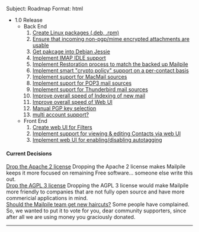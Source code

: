 Subject: Roadmap
Format: html

<div class="row clearfix">
  <div class="col-10">
    <ul class="milestones vote-list ">
       <li class="milestone milestone-1_0_release">1.0 Release    <ul class="labels ">
          <li class="label label-back_end">Back End
            <ol class="issues ranked-election " data-election="all-1_0_release-back_end-issues">
             <li class="issue label-back_end" data-issue="996"><a href="https://github.com/pagekite/Mailpile/issues/996">Create Linux packages (.deb, .rpm)</a></li>
             <li class="issue label-back_end label-stretch" data-issue="1004"><a href="https://github.com/pagekite/Mailpile/issues/1004">Ensure that incoming non-pgp/mime encrypted attachments are usable</a></li>
             <li class="issue label-back_end label-stretch" data-issue="1000"><a href="https://github.com/pagekite/Mailpile/issues/1000">Get pakcage into Debian Jessie</a></li>
             <li class="issue label-back_end label-stretch" data-issue="1001"><a href="https://github.com/pagekite/Mailpile/issues/1001">Implement IMAP IDLE support</a></li>
             <li class="issue label-back_end label-front_end label-stretch" data-issue="1002"><a href="https://github.com/pagekite/Mailpile/issues/1002">Implement Restoration process to match the backed up Mailpile</a></li>
             <li class="issue label-back_end label-privacy_security" data-issue="487"><a href="https://github.com/pagekite/Mailpile/issues/487">Implement smart "crypto policy" support on a per-contact basis</a></li>
             <li class="issue label-back_end label-front_end" data-issue="993"><a href="https://github.com/pagekite/Mailpile/issues/993">Implement suport for MacMail sources</a></li>
             <li class="issue label-back_end" data-issue="994"><a href="https://github.com/pagekite/Mailpile/issues/994">Implement suport for POP3 mail sources</a></li>
             <li class="issue label-back_end" data-issue="897"><a href="https://github.com/pagekite/Mailpile/issues/897">Implement suport for Thunderbird mail sources</a></li>
             <li class="issue label-back_end" data-issue="997"><a href="https://github.com/pagekite/Mailpile/issues/997">Improve overall speed of Indexing of new mail</a></li>
             <li class="issue label-back_end label-front_end" data-issue="995"><a href="https://github.com/pagekite/Mailpile/issues/995">Improve overall speed of Web UI</a></li>
             <li class="issue label-back_end label-front_end label-stretch" data-issue="967"><a href="https://github.com/pagekite/Mailpile/issues/967">Manual PGP key selection</a></li>
             <li class="issue label-back_end label-front_end label-stretch" data-issue="60"><a href="https://github.com/pagekite/Mailpile/issues/60">multi account support? </a></li>
            </ol>
          </li>
          <li class="label label-front_end">Front End
            <ol class="issues ranked-election " data-election="all-1_0_release-front_end-issues">
             <li class="issue label-front_end label-stretch" data-issue="998"><a href="https://github.com/pagekite/Mailpile/issues/998">Create web UI for Filters</a></li>
             <li class="issue label-front_end label-stretch" data-issue="999"><a href="https://github.com/pagekite/Mailpile/issues/999">Implement support for viewing & editing Contacts via web UI</a></li>
             <li class="issue label-front_end label-stretch" data-issue="1003"><a href="https://github.com/pagekite/Mailpile/issues/1003">Implement web UI for enabling/disabling autotagging</a></li>
            </ol>
          </li>
       </ul></li>
    </ul>
  </div>
  <div class="col-6">
    <h4>Current Decisions</h4>
    <div class="roadmap-single-choices">
      <div class="single-choice-election">
          <div class="issue" data-issue="30201" data-options="yes,no">
              <span class="issue-title"><a href="https://github.com/pagekite/Mailpile/issues/30201">Drop the Apache 2 license</a></span>
              <span class="issue-details">Dropping the Apache 2 license makes Mailpile keeps it more focused on remaining Free software... someone else write this out.</span>
              <div class="vote-options"></div>
          </div>
      </div>
      <div class="single-choice-election">
          <div class="issue" data-issue="30221" data-options="yes,no">
              <span class="issue-title"><a href="https://github.com/pagekite/Mailpile/issues/30201">Drop the AGPL 3 license</a></span>
              <span class="issue-details">Dropping the AGPL 3 license would make Mailpile more friendly to companies that are not fully open source and have more commericial applications in mind.</span>
              <div class="vote-options"></div>
          </div>
      </div>
      <div class="single-choice-election">
          <div class="issue" data-issue="30231" data-options="yes,no">
              <span class="issue-title"><a href="https://github.com/pagekite/Mailpile/issues/30201">Should the Mailpile team get new haircuts?</a></span>
              <span class="issue-details">Some people have complained. So, we wanted to put it to vote for you, dear community supporters, since after all we are using money you graciously donated.</span>
              <div class="vote-options"></div>
          </div>
      </div>
    </div>
  </div>
</div>
<hr>